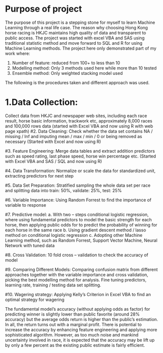 # Purpose of project

The purpose of this project is a stepping stone for myself to learn Machine Learning through a real life case.   The reason why choosing Hong Kong horse racing is HKJC maintains high quality of data and transparent to public access.  The project was started with excel VBA and SAS using traditional statistic method and move forward to SQL and R for using Machine Learning methods.
The project here only demonstrated part of my work where:
1.	Number of feature: reduced from 100+ to less than 10
2.	Modelling method: Only 3 methods used here while more than 10 tested
3.	Ensemble method: Only weighted stacking model used

The following is the procedures taken and different approach was used.

# 1.Data Collection:
Collect data from HKJC and newspaper web sites, including each race result, horse basic information, trackwork etc, approximately 8,000 races and 100,000 rows data (started with Excel VBA and now using R with web page xpath)
#2.	Data Cleaning:
Check whether the data set contains NA / missing / Inf and imputing mean / max / min / 0 or being removed as necessary (Started with Excel and now using R)

#3.	Feature Engineering:
Merge data tables and extract addition predictors such as speed rating, last phase speed, horse win percentage etc. (Started with Excel VBA and SAS / SQL and now using R)

#4.	Data Transformation:
Normalize or scale the data for standardized unit, extracting predictors for next step

#5.	Data Set Preparation:
Stratified sampling the whole data set per race and splitting data into train: 50%, validate: 25%, test: 25%

#6.	Variable Importance:
Using Random Forrest to find the importance of variable to response

#7.	Predictive model: 
a.	With two – steps conditional logistic regression, where using fundamental predictors to model the basic strength for each horse, then applying public odds for  to predict the probability of winning for each horse in the same race
b.	Using gradient descent method / lasso method on conditional logistic regression
c.	Adopting other Machine Learning method, such as Random Forrest, Support Vector Machine, Neural Network with tuned data

#8.  Cross Validation:
10 fold cross – validation to check the accuracy of model

#9. Comparing Different Models:
Comparing confusion matrix from different approaches together with the variable importance and cross validation, picking the best modelling method for analysis.  Fine tuning predictors, learning rate, training / testing data set splitting.

#10. Wagering strategy: 
Applying Kelly’s Criterion in Excel VBA to find an optimal strategy for wagering

The fundamental model’s accuracy (without applying odds as factor) for predicting winner is slightly lower than public favorite (around 28% accuracy) but the average odds return is higher than the public’s estimation.  In all, the return turns out with a marginal profit.  There is potential to increase the accuracy by enhancing feature engineering and applying more sophisticated algorithm.  However, as too much noise and mankind uncertainty involved in race, it is expected that the accuracy may be lift up by only a few percent as the existing public estimate is fairly efficient.
